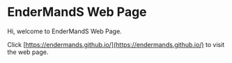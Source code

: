 # EnderMandS Web Page

Hi, welcome to EnderMandS Web Page.

Click [https://endermands.github.io/](https://endermands.github.io/) to visit the web page.